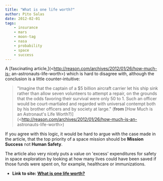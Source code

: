 ```yaml
---
title: "What is one life worth?"
author: Pito Salas
date: 2012-02-01
tags:
    - insurance
    - mars
    - moon-tag
    - nasa
    - probability
    - space
    - success
---
```


A [fascinating article,](<http://reason.com/archives/2012/01/26/how-much-is-
an-astronauts-life-worth>) which is hard to disagree with, although the
conclusion is a little counter-intuitive:

> "Imagine that the captain of a $5 billion aircraft carrier let his ship sink
> rather than allow seven volunteers to attempt a repair, on the grounds that
> the odds favoring their survival were only 50 to 1. Such an officer would be
> court-martialed and regarded with universal contempt both by his brother
> officers and by society at large." (**from** [How Much is an Astronaut's
> Life Worth?)](<http://reason.com/archives/2012/01/26/how-much-is-an-
> astronauts-life-worth>)

If you agree with this logic, it would be hard to argue with the case made in
the article, that the top priority of a space mission should be **Mission
Success** not **Human Safety**.

The article also very nicely puts a value on 'excess' expenditures for safety
in space exploration by looking at how many lives could have been saved if
those funds were spent on, for example, healthcare or immunizations.


* **Link to site:** **[What is one life worth?](None)**
